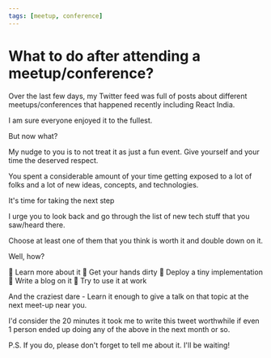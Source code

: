 ```yaml
---
tags: [meetup, conference]
---
```


# What to do after attending a meetup/conference?

Over the last few days, my Twitter feed was full of posts about different meetups/conferences that happened recently including React India.

I am sure everyone enjoyed it to the fullest.

But now what?

My nudge to you is to not treat it as just a fun event. Give yourself and your time the deserved respect.

You spent a considerable amount of your time getting exposed to a lot of folks and a lot of new ideas, concepts, and technologies.

It's time for taking the next step

I urge you to look back and go through the list of new tech stuff that you saw/heard there.

Choose at least one of them that you think is worth it and double down on it.

Well, how?

📌 Learn more about it
📌 Get your hands dirty
📌 Deploy a tiny implementation
📌 Write a blog on it
📌 Try to use it at work

And the craziest dare - Learn it enough to give a talk on that topic at the next meet-up near you.

I'd consider the 20 minutes it took me to write this tweet worthwhile if even 1 person ended up doing any of the above in the next month or so.

P.S. If you do, please don't forget to tell me about it. I'll be waiting!
